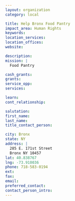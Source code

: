 ```yaml
---
layout: organization
category: local

title: Help Bronx Food Pantry
impact_area: Human Rights
keywords: 
location_services: 
location_offices: 
website: 

description: 
mission: |
  Food Pantry

cash_grants: 
grants: 
service_opp: 
services: 

learn: 
cont_relationship: 

salutation: 
first_name: 
last_name: 
title_contact_person: 

city: Bronx
state: NY
address: |
  285 E. 171st Street  
  Bronx NY 10457
lat: 40.838767
lng: -73.910036
phone: 718-583-0194
ext: 
fax: 
email: 
preferred_contact: 
contact_person_intro: 
---
```

